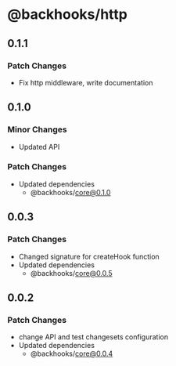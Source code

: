 # @backhooks/http

## 0.1.1

### Patch Changes

- Fix http middleware, write documentation

## 0.1.0

### Minor Changes

- Updated API

### Patch Changes

- Updated dependencies
  - @backhooks/core@0.1.0

## 0.0.3

### Patch Changes

- Changed signature for createHook function
- Updated dependencies
  - @backhooks/core@0.0.5

## 0.0.2

### Patch Changes

- change API and test changesets configuration
- Updated dependencies
  - @backhooks/core@0.0.4
